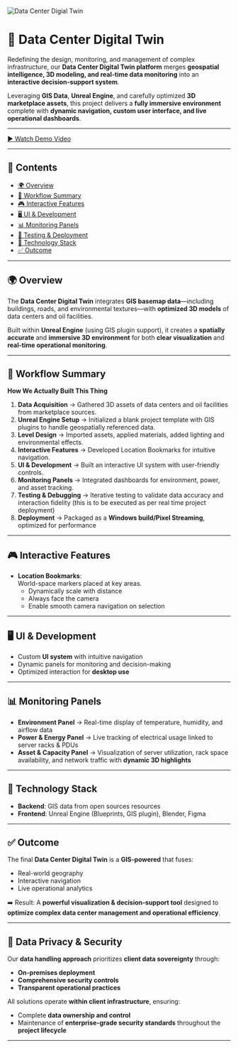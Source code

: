 ![Data Center Digial Twin](./assets/cover-image.png)

# 🏢 Data Center Digital Twin

Redefining the design, monitoring, and management of complex infrastructure, our **Data Center Digital Twin platform** merges **geospatial intelligence, 3D modeling, and real-time data monitoring** into an **interactive decision-support system**.  

Leveraging **GIS Data**, **Unreal Engine**, and carefully optimized **3D marketplace assets**, this project delivers a **fully immersive environment** complete with **dynamic navigation, custom user interface, and live operational dashboards**.  

---

[▶ Watch Demo Video](https://drive.google.com/file/d/13OsYT7DaadVxhd1aedh_qCGquM5m9aYx/view?usp=drive_link)

---

## 📑 Contents
- [🌍 Overview](#-overview)
- [🔄 Workflow Summary](#-workflow-summary)
- [🎮 Interactive Features](#-interactive-features)
- [🖥️ UI & Development](#️-ui--development)
- [📊 Monitoring Panels](#-monitoring-panels)
- [🧪 Testing & Deployment](#-testing--deployment)
- [🎯 Technology Stack](#-technology-stack)
- [✅ Outcome](#-outcome)

---

## 🌍 Overview
The **Data Center Digital Twin** integrates **GIS basemap data**—including buildings, roads, and environmental textures—with **optimized 3D models** of data centers and oil facilities.  

Built within **Unreal Engine** (using GIS plugin support), it creates a **spatially accurate** and **immersive 3D environment** for both **clear visualization** and **real-time operational monitoring**.  

---

## 🔄 Workflow Summary
**How We Actually Built This Thing**  

1. **Data Acquisition** → Gathered 3D assets of data centers and oil facilities from marketplace sources.  
2. **Unreal Engine Setup** → Initialized a blank project template with GIS plugins to handle geospatially referenced data.  
3. **Level Design** → Imported assets, applied materials, added lighting and environmental effects.  
4. **Interactive Features** → Developed Location Bookmarks for intuitive navigation.  
5. **UI & Development** → Built an interactive UI system with user-friendly controls.  
6. **Monitoring Panels** → Integrated dashboards for environment, power, and asset tracking.  
7. **Testing & Debugging** → Iterative testing to validate data accuracy and interaction fidelity (this is to be executed as per real time project deployment)  
8. **Deployment** → Packaged as a **Windows build/Pixel Streaming**, optimized for performance  

---

## 🎮 Interactive Features
- **Location Bookmarks**:  
  World-space markers placed at key areas.  
  - Dynamically scale with distance  
  - Always face the camera  
  - Enable smooth camera navigation on selection  

---

## 🖥️ UI & Development
- Custom **UI system** with intuitive navigation  
- Dynamic panels for monitoring and decision-making  
- Optimized interaction for **desktop use**  

---

## 📊 Monitoring Panels
- **Environment Panel** → Real-time display of temperature, humidity, and airflow data  
- **Power & Energy Panel** → Live tracking of electrical usage linked to server racks & PDUs  
- **Asset & Capacity Panel** → Visualization of server utilization, rack space availability, and network traffic with **dynamic 3D highlights**  

---

## 🎯 Technology Stack
- **Backend**: GIS data from open sources resources  
- **Frontend**: Unreal Engine (Blueprints, GIS plugin), Blender, Figma  

---

## ✅ Outcome
The final **Data Center Digital Twin** is a **GIS-powered** that fuses:  
- Real-world geography  
- Interactive navigation  
- Live operational analytics  

➡️ Result: A **powerful visualization & decision-support tool** designed to **optimize complex data center management and operational efficiency**.  

---

## 🔐 Data Privacy & Security
Our **data handling approach** prioritizes **client data sovereignty** through:  
- **On-premises deployment**  
- **Comprehensive security controls**  
- **Transparent operational practices**  

All solutions operate **within client infrastructure**, ensuring:  
- Complete **data ownership and control**  
- Maintenance of **enterprise-grade security standards** throughout the **project lifecycle**

---
